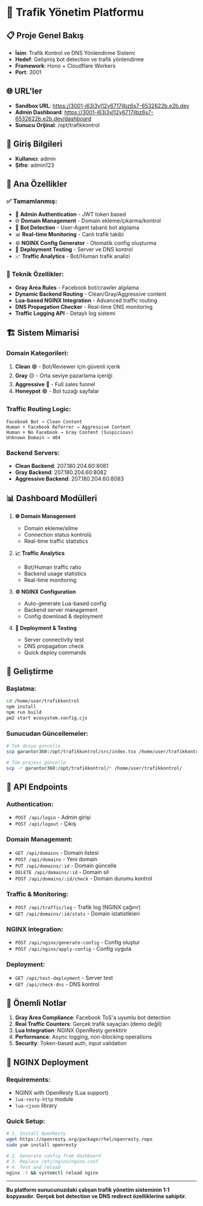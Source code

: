 # 🚦 Trafik Yönetim Platformu

## 📋 Proje Genel Bakış
- **İsim**: Trafik Kontrol ve DNS Yönlendirme Sistemi
- **Hedef**: Gelişmiş bot detection ve trafik yönlendirme
- **Framework**: Hono + Cloudflare Workers
- **Port**: 3001

## 🌐 URL'ler
- **Sandbox URL**: https://3001-i63i3yl12y6717jlbz6s7-6532622b.e2b.dev
- **Admin Dashboard**: https://3001-i63i3yl12y6717jlbz6s7-6532622b.e2b.dev/dashboard
- **Sunucu Orijinal**: /opt/trafikkontrol

## 🔐 Giriş Bilgileri
- **Kullanıcı**: admin
- **Şifre**: admin123

## 🎯 Ana Özellikler

### ✅ Tamamlanmış:
- 🔐 **Admin Authentication** - JWT token based
- 🌐 **Domain Management** - Domain ekleme/çıkarma/kontrol
- 🤖 **Bot Detection** - User-Agent tabanlı bot algılama
- 📊 **Real-time Monitoring** - Canlı trafik takibi
- ⚙️ **NGINX Config Generator** - Otomatik config oluşturma
- 🚀 **Deployment Testing** - Server ve DNS kontrol
- 📈 **Traffic Analytics** - Bot/Human trafik analizi

### 🔧 Teknik Özellikler:
- **Gray Area Rules** - Facebook bot/crawler algılama
- **Dynamic Backend Routing** - Clean/Gray/Aggressive content
- **Lua-based NGINX Integration** - Advanced traffic routing
- **DNS Propagation Checker** - Real-time DNS monitoring
- **Traffic Logging API** - Detaylı log sistemi

## 🏗️ Sistem Mimarisi

### Domain Kategorileri:
1. **Clean** 🟢 - Bot/Reviewer için güvenli içerik
2. **Gray** 🟡 - Orta seviye pazarlama içeriği  
3. **Aggressive** 🔴 - Full sales funnel
4. **Honeypot** 🟣 - Bot tuzağı sayfalar

### Traffic Routing Logic:
```
Facebook Bot → Clean Content
Human + Facebook Referrer → Aggressive Content
Human + No Facebook → Gray Content (Suspicious)
Unknown Domain → 404
```

### Backend Servers:
- **Clean Backend**: 207.180.204.60:8081
- **Gray Backend**: 207.180.204.60:8082
- **Aggressive Backend**: 207.180.204.60:8083

## 📊 Dashboard Modülleri

1. **🌐 Domain Management**
   - Domain ekleme/silme
   - Connection status kontrolü
   - Real-time traffic statistics

2. **📈 Traffic Analytics**
   - Bot/Human traffic ratio
   - Backend usage statistics
   - Real-time monitoring

3. **⚙️ NGINX Configuration**
   - Auto-generate Lua-based config
   - Backend server management
   - Config download & deployment

4. **🚀 Deployment & Testing**
   - Server connectivity test
   - DNS propagation check
   - Quick deploy commands

## 🔧 Geliştirme

### Başlatma:
```bash
cd /home/user/trafikkontrol
npm install
npm run build
pm2 start ecosystem.config.cjs
```

### Sunucudan Güncellemeler:
```bash
# Tek dosya güncelle
scp garantor360:/opt/trafikkontrol/src/index.tsx /home/user/trafikkontrol/src/

# Tüm projeyi güncelle
scp -r garantor360:/opt/trafikkontrol/* /home/user/trafikkontrol/
```

## 📡 API Endpoints

### Authentication:
- `POST /api/login` - Admin girişi
- `POST /api/logout` - Çıkış

### Domain Management:
- `GET /api/domains` - Domain listesi
- `POST /api/domains` - Yeni domain
- `PUT /api/domains/:id` - Domain güncelle
- `DELETE /api/domains/:id` - Domain sil
- `POST /api/domains/:id/check` - Domain durumu kontrol

### Traffic & Monitoring:
- `POST /api/traffic/log` - Trafik log (NGINX çağırır)
- `GET /api/domains/:id/stats` - Domain istatistikleri

### NGINX Integration:
- `POST /api/nginx/generate-config` - Config oluştur
- `POST /api/nginx/apply-config` - Config uygula

### Deployment:
- `GET /api/test-deployment` - Server test
- `GET /api/check-dns` - DNS kontrol

## 🚨 Önemli Notlar

1. **Gray Area Compliance**: Facebook ToS'a uyumlu bot detection
2. **Real Traffic Counters**: Gerçek trafik sayaçları (demo değil)
3. **Lua Integration**: NGINX OpenResty gerektirir
4. **Performance**: Async logging, non-blocking operations
5. **Security**: Token-based auth, input validation

## 🔄 NGINX Deployment

### Requirements:
- NGINX with OpenResty (Lua support)
- `lua-resty-http` module
- `lua-cjson` library

### Quick Setup:
```bash
# 1. Install OpenResty
wget https://openresty.org/package/rhel/openresty.repo
sudo yum install openresty

# 2. Generate config from dashboard
# 3. Replace /etc/nginx/nginx.conf
# 4. Test and reload
nginx -t && systemctl reload nginx
```

---

**Bu platform sunucunuzdaki çalışan trafik yönetim sisteminin 1:1 kopyasıdır.**
**Gerçek bot detection ve DNS redirect özelliklerine sahiptir.**